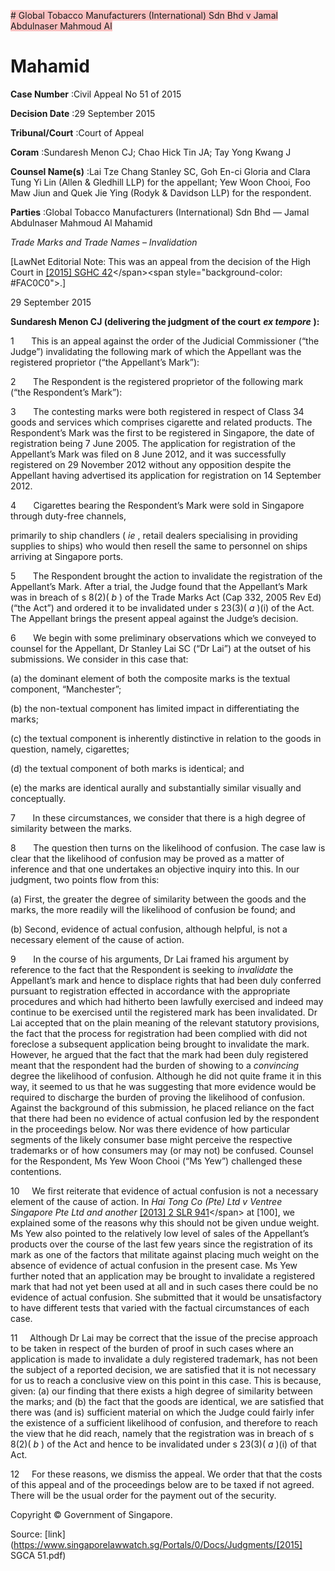 <span style="background-color: #FAC0C0"># Global Tobacco Manufacturers (International) Sdn Bhd v Jamal Abdulnaser Mahmoud Al 

# Mahamid 



**Case Number** :Civil Appeal No 51 of 2015 

**Decision Date** :29 September 2015 

**Tribunal/Court** :Court of Appeal 

**Coram** :Sundaresh Menon CJ; Chao Hick Tin JA; Tay Yong Kwang J 

**Counsel Name(s)** :Lai Tze Chang Stanley SC, Goh En-ci Gloria and Clara Tung Yi Lin (Allen & Gledhill LLP) for the appellant; Yew Woon Chooi, Foo Maw Jiun and Quek Jie Ying (Rodyk & Davidson LLP) for the respondent. 

**Parties** :Global Tobacco Manufacturers (International) Sdn Bhd — Jamal Abdulnaser Mahmoud Al Mahamid 

_Trade Marks and Trade Names_ – _Invalidation_ 

[LawNet Editorial Note: This was an appeal from the decision of the High Court in [[2015] SGHC 42]("https://www.open.gov.sg")</span><span style="background-color: #FAC0C0">.] 

29 September 2015 

**Sundaresh Menon CJ (delivering the judgment of the court** **_ex tempore_** **):** 

1       This is an appeal against the order of the Judicial Commissioner (“the Judge”) invalidating the following mark of which the Appellant was the registered proprietor (“the Appellant’s Mark”): 

2       The Respondent is the registered proprietor of the following mark (“the Respondent’s Mark”): 

3       The contesting marks were both registered in respect of Class 34 goods and services which comprises cigarette and related products. The Respondent’s Mark was the first to be registered in Singapore, the date of registration being 7 June 2005. The application for registration of the Appellant’s Mark was filed on 8 June 2012, and it was successfully registered on 29 November 2012 without any opposition despite the Appellant having advertised its application for registration on 14 September 2012. 

4       Cigarettes bearing the Respondent’s Mark were sold in Singapore through duty-free channels, 


primarily to ship chandlers ( _ie_ , retail dealers specialising in providing supplies to ships) who would then resell the same to personnel on ships arriving at Singapore ports. 

5       The Respondent brought the action to invalidate the registration of the Appellant’s Mark. After a trial, the Judge found that the Appellant’s Mark was in breach of s 8(2)( _b_ ) of the Trade Marks Act (Cap 332, 2005 Rev Ed) (“the Act”) and ordered it to be invalidated under s 23(3)( _a_ )(i) of the Act. The Appellant brings the present appeal against the Judge’s decision. 

6       We begin with some preliminary observations which we conveyed to counsel for the Appellant, Dr Stanley Lai SC (“Dr Lai”) at the outset of his submissions. We consider in this case that: 

 (a) the dominant element of both the composite marks is the textual component, “Manchester”; 

 (b) the non-textual component has limited impact in differentiating the marks; 

 (c) the textual component is inherently distinctive in relation to the goods in question, namely, cigarettes; 

 (d) the textual component of both marks is identical; and 

 (e) the marks are identical aurally and substantially similar visually and conceptually. 

7       In these circumstances, we consider that there is a high degree of similarity between the marks. 

8       The question then turns on the likelihood of confusion. The case law is clear that the likelihood of confusion may be proved as a matter of inference and that one undertakes an objective inquiry into this. In our judgment, two points flow from this: 

 (a) First, the greater the degree of similarity between the goods and the marks, the more readily will the likelihood of confusion be found; and 

 (b) Second, evidence of actual confusion, although helpful, is not a necessary element of the cause of action. 

9       In the course of his arguments, Dr Lai framed his argument by reference to the fact that the Respondent is seeking to _invalidate_ the Appellant’s mark and hence to displace rights that had been duly conferred pursuant to registration effected in accordance with the appropriate procedures and which had hitherto been lawfully exercised and indeed may continue to be exercised until the registered mark has been invalidated. Dr Lai accepted that on the plain meaning of the relevant statutory provisions, the fact that the process for registration had been complied with did not foreclose a subsequent application being brought to invalidate the mark. However, he argued that the fact that the mark had been duly registered meant that the respondent had the burden of showing to a _convincing_ degree the likelihood of confusion. Although he did not quite frame it in this way, it seemed to us that he was suggesting that more evidence would be required to discharge the burden of proving the likelihood of confusion. Against the background of this submission, he placed reliance on the fact that there had been no evidence of actual confusion led by the respondent in the proceedings below. Nor was there evidence of how particular segments of the likely consumer base might perceive the respective trademarks or of how consumers may (or may not) be confused. Counsel for the Respondent, Ms Yew Woon Chooi (“Ms Yew”) challenged these contentions. 


10     We first reiterate that evidence of actual confusion is not a necessary element of the cause of action. In _Hai Tong Co (Pte) Ltd v Ventree Singapore Pte Ltd and another_ [[2013] 2 SLR 941]("https://www.open.gov.sg")</span> at [100], we explained some of the reasons why this should not be given undue weight. Ms Yew also pointed to the relatively low level of sales of the Appellant’s products over the course of the last few years since the registration of its mark as one of the factors that militate against placing much weight on the absence of evidence of actual confusion in the present case. Ms Yew further noted that an application may be brought to invalidate a registered mark that had not yet been used at all and in such cases there could be no evidence of actual confusion. She submitted that it would be unsatisfactory to have different tests that varied with the factual circumstances of each case. 

11     Although Dr Lai may be correct that the issue of the precise approach to be taken in respect of the burden of proof in such cases where an application is made to invalidate a duly registered trademark, has not been the subject of a reported decision, we are satisfied that it is not necessary for us to reach a conclusive view on this point in this case. This is because, given: (a) our finding that there exists a high degree of similarity between the marks; and (b) the fact that the goods are identical, we are satisfied that there was (and is) sufficient material on which the Judge could fairly infer the existence of a sufficient likelihood of confusion, and therefore to reach the view that he did reach, namely that the registration was in breach of s 8(2)( _b_ ) of the Act and hence to be invalidated under s 23(3)( _a_ )(i) of that Act. 

12     For these reasons, we dismiss the appeal. We order that that the costs of this appeal and of the proceedings below are to be taxed if not agreed. There will be the usual order for the payment out of the security. 

 Copyright © Government of Singapore. 


Source: [link](https://www.singaporelawwatch.sg/Portals/0/Docs/Judgments/[2015] SGCA 51.pdf)
